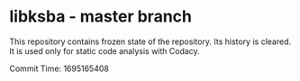 # libksba - master branch

This repository contains frozen state of the repository.
Its history is cleared. It is used only for static code
analysis with Codacy.

Commit Time: 1695165408